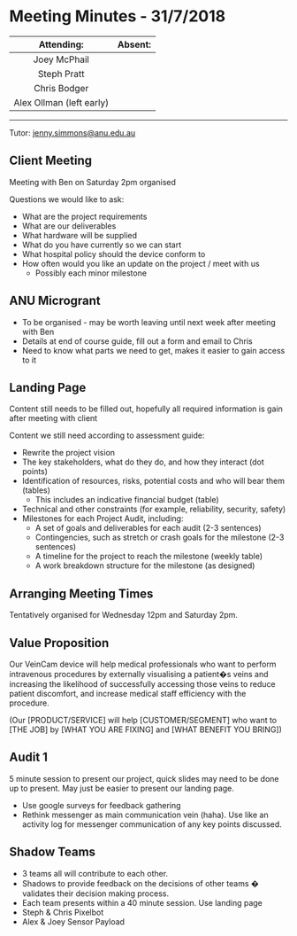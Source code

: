 # Meeting Minutes - 31/7/2018

| Attending: | Absent: |
| :---: | :---: |
| Joey McPhail | |
| Steph Pratt | |
| Chris Bodger | |
| Alex Ollman (left early) | |

---

Tutor: jenny.simmons@anu.edu.au

## Client Meeting
Meeting with Ben on Saturday 2pm organised

Questions we would like to ask:
* What are the project requirements
* What are our deliverables
* What hardware will be supplied
* What do you have currently so we can start
* What hospital policy should the device conform to
* How often would you like an update on the project / meet with us
  * Possibly each minor milestone

## ANU Microgrant
* To be organised - may be worth leaving until next week after meeting with Ben
* Details at end of course guide, fill out a form and email to Chris
* Need to know what parts we need to get, makes it easier to gain access to it

## Landing Page
Content still needs to be filled out, hopefully all required information is gain after meeting with client

Content we still need according to assessment guide:
* Rewrite the project vision
* The key stakeholders, what do they do, and how they interact (dot points)
* Identification of resources, risks, potential costs and who will bear them (tables)
  * This includes an indicative financial budget (table)
* Technical and other constraints (for example, reliability, security, safety)
* Milestones for each Project Audit, including:
  * A set of goals and deliverables for each audit (2-3 sentences)
  * Contingencies, such as stretch or crash goals for the milestone (2-3 sentences)
  * A timeline for the project to reach the milestone (weekly table)
  * A work breakdown structure for the milestone (as designed)

## Arranging Meeting Times
Tentatively organised for Wednesday 12pm and Saturday 2pm.

## Value Proposition
Our VeinCam device will help medical professionals who want to perform intravenous procedures by externally visualising a patient�s veins and increasing the likelihood of successfully accessing those veins to reduce patient discomfort, and increase medical staff efficiency with the procedure.

(Our [PRODUCT/SERVICE] will help [CUSTOMER/SEGMENT] who want to [THE JOB] by [WHAT YOU ARE FIXING] and [WHAT BENEFIT YOU BRING])

## Audit 1
5 minute session to present our project, quick slides may need to be done up to present. May just be easier to present our landing page.

* Use google surveys for feedback gathering
* Rethink messenger as main communication vein (haha). Use like an activity log for messenger communication of any key points discussed.

## Shadow Teams
* 3 teams all will contribute to each other.
* Shadows to provide feedback on the decisions of other teams � validates their decision making process.
* Each team presents within a 40 minute session. Use landing page
* Steph & Chris Pixelbot
* Alex & Joey Sensor Payload
